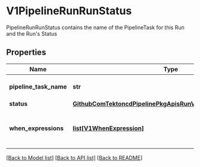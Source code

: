 # V1PipelineRunRunStatus

PipelineRunRunStatus contains the name of the PipelineTask for this Run and the Run's Status
## Properties
Name | Type | Description | Notes
------------ | ------------- | ------------- | -------------
**pipeline_task_name** | **str** | PipelineTaskName is the name of the PipelineTask. | [optional] 
**status** | [**GithubComTektoncdPipelinePkgApisRunV1beta1CustomRunStatus**](GithubComTektoncdPipelinePkgApisRunV1beta1CustomRunStatus.md) |  | [optional] 
**when_expressions** | [**list[V1WhenExpression]**](V1WhenExpression.md) | WhenExpressions is the list of checks guarding the execution of the PipelineTask | [optional] 

[[Back to Model list]](../README.md#documentation-for-models) [[Back to API list]](../README.md#documentation-for-api-endpoints) [[Back to README]](../README.md)


